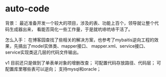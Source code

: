 # auto-code
背景：
最近准备开发一个较大的项目，涉及的表、功能上百个，领导就让整个代码生成器出来，
看能否简化一些工作量，于是就吭哧吭哧干活了。

怎么入手：
在博客园查找了些相关的解决方案，也参考了mybaitis逆向工程的效果，先搞出了model实体类、mapper接口、
mapper.xml、service接口、service实现类这几层的代码文件输出。

v1
目前还只是做到了单表单对象的增删改查；
可配置代码存放路径、代码层；
可配置库里哪些表可以逆向；
支持mysql和oracle；
